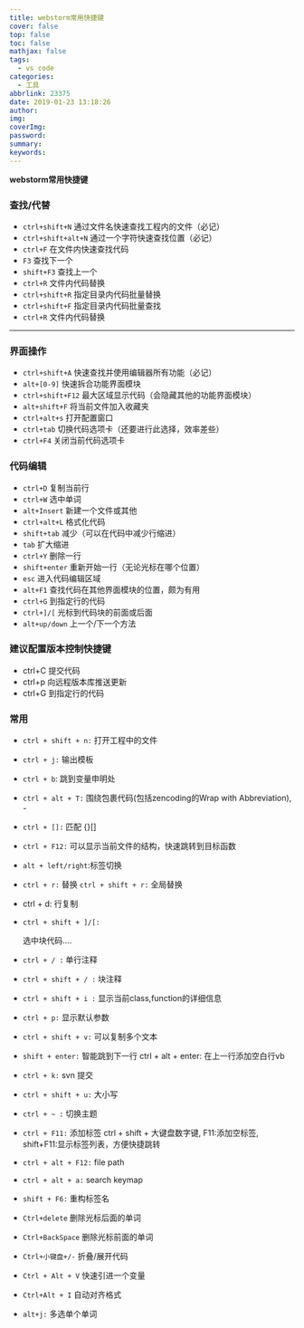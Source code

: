 ```yaml
---
title: webstorm常用快捷键
cover: false
top: false
toc: false
mathjax: false
tags:
  - vs code
categories:
  - 工具
abbrlink: 23375
date: 2019-01-23 13:18:26
author:
img:
coverImg:
password:
summary:
keywords:
---
```


**webstorm常用快捷键**

### **查找/代替**



- `ctrl+shift+N` 通过文件名快速查找工程内的文件（必记）
- `ctrl+shift+alt+N` 通过一个字符快速查找位置（必记）
- `ctrl+F` 在文件内快速查找代码
- `F3` 查找下一个
- `shift+F3` 查找上一个
- `ctrl+R` 文件内代码替换
- `ctrl+shift+R` 指定目录内代码批量替换
- `ctrl+shift+F` 指定目录内代码批量查找
- `ctrl+R` 文件内代码替换

------

### **界面操作**

- `ctrl+shift+A` 快速查找并使用编辑器所有功能（必记）
- `alt+[0-9]` 快速拆合功能界面模块
- `ctrl+shift+F12` 最大区域显示代码（会隐藏其他的功能界面模块）
- `alt+shift+F` 将当前文件加入收藏夹
- `ctrl+alt+s` 打开配置窗口
- `ctrl+tab` 切换代码选项卡（还要进行此选择，效率差些）
- `ctrl+F4` 关闭当前代码选项卡

### **代码编辑**

- `ctrl+D` 复制当前行
- `ctrl+W` 选中单词
- `alt+Insert` 新建一个文件或其他
- `ctrl+alt+L` 格式化代码
- `shift+tab` 减少（可以在代码中减少行缩进）
- `tab` 扩大缩进
- `ctrl+Y` 删除一行
- `shift+enter` 重新开始一行（无论光标在哪个位置）
- `esc` 进入代码编辑区域
- `alt+F1` 查找代码在其他界面模块的位置，颇为有用
- `ctrl+G` 到指定行的代码
- `ctrl+]/[` 光标到代码块的前面或后面
- `alt+up/down` 上一个/下一个方法

### **建议配置版本控制快捷键**

- ctrl+C 提交代码
- ctrl+p 向远程版本库推送更新
- ctrl+G 到指定行的代码

### **常用**

- `ctrl + shift + n:` 打开工程中的文件

- `ctrl + j:` 输出模板

- `ctrl + b`: 跳到变量申明处

- `ctrl + alt + T:` 围绕包裹代码(包括zencoding的Wrap with Abbreviation), -

- `ctrl + []:` 匹配 {}[]

- `ctrl + F12:` 可以显示当前文件的结构，快速跳转到目标函数

- `alt + left/right`:标签切换

- `ctrl + r:` 替换 `ctrl + shift + r:` 全局替换

- ctrl + d: 行复制

- ```
  ctrl + shift + ]/[:
  ```

   

  选中块代码….

- `ctrl + / :` 单行注释

- `ctrl + shift + / :` 块注释

- `ctrl + shift + i :` 显示当前class,function的详细信息

- `ctrl + p:` 显示默认参数

- `ctrl + shift + v:` 可以复制多个文本

- `shift + enter:` 智能跳到下一行 ctrl + alt + enter: 在上一行添加空白行vb

- `ctrl + k:` svn 提交

- `ctrl + shift + u:` 大小写

- `ctrl + ~ :` 切换主题

- `ctrl + F11:` 添加标签 ctrl + shift + 大键盘数字键, F11:添加空标签, shift+F11:显示标签列表，方便快捷跳转

- `ctrl + alt + F12:` file path

- `ctrl + alt + a:` search keymap

- `shift + F6:` 重构标签名

- `Ctrl+delete` 删除光标后面的单词

- `Ctrl+BackSpace` 删除光标前面的单词

- `Ctrl+小键盘+/-` 折叠/展开代码

- `Ctrl + Alt + V` 快速引进一个变量

- `Ctrl+Alt + I` 自动对齐格式

- `alt+j:` 多选单个单词